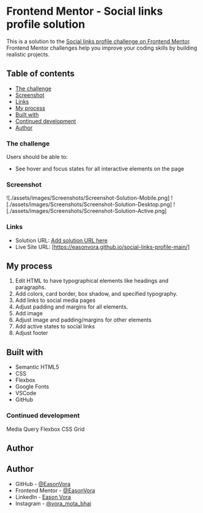 # Frontend Mentor - Social links profile solution

This is a solution to the [Social links profile challenge on Frontend Mentor](https://www.frontendmentor.io/challenges/social-links-profile-UG32l9m6dQ). Frontend Mentor challenges help you improve your coding skills by building realistic projects. 

## Table of contents

- [The challenge](#the-challenge)
- [Screenshot](#screenshot)
- [Links](#links)
- [My process](#my-process)
- [Built with](#built-with)
- [Continued development](#continued-development)
- [Author](#author)

### The challenge

Users should be able to:

- See hover and focus states for all interactive elements on the page

### Screenshot

![./assets/images/Screenshots/Screenshot-Solution-Mobile.png]
![./assets/images/Screenshots/Screenshot-Solution-Desktop.png]
![./assets/images/Screenshots/Screenshot-Solution-Active.png]

### Links

- Solution URL: [Add solution URL here](https://your-solution-url.com)
- Live Site URL: [https://easonvora.github.io/social-links-profile-main/]

## My process
1. Edit HTML to have typographical elements like headings and paragraphs.
2. Add colors, card border, box shadow, and specified typography.
3. Add links to social media pages
4. Adjust padding and margins for all elements.
5. Add image
6. Adjust image and padding/margins for other elements
7. Add active states to social links
8. Adjust footer

## Built with
- Semantic HTML5
- CSS
- Flexbox
- Google Fonts
- VSCode
- GitHub

### Continued development

Media Query
Flexbox
CSS Grid

## Author

## Author

- GitHub - [@EasonVora](https://github.com/EasonVora)
- Frontend Mentor - [@EasonVora](https://www.frontendmentor.io/profile/EasonVora)
- LinkedIn - [Eason Vora](https://www.linkedin.com/in/eason-vora-5a043b262/)
- Instagram - [@vora_mota_bhai](https://www.instagram.com/vora_mota_bhai/)
